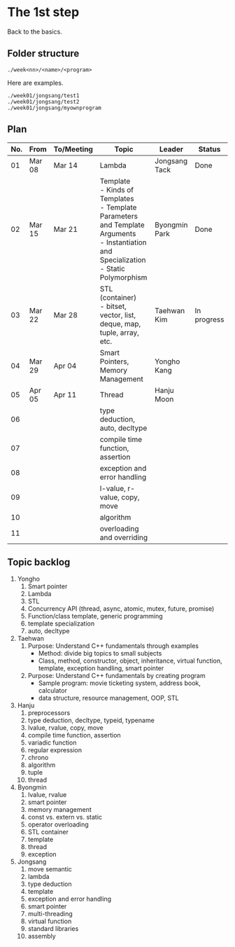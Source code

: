 # The 1st step

Back to the basics.

## Folder structure

```
./week<nn>/<name>/<program>
```

Here are examples.

```
./week01/jongsang/test1
./week01/jongsang/test2
./week01/jongsang/myownprogram
```

## Plan

| No. | From | To/Meeting | Topic | Leader | Status |
|---|---|---|---|---|---|
| 01 | Mar 08 | Mar 14 | Lambda | Jongsang Tack | Done |
| 02 | Mar 15 | Mar 21 | Template <br>- Kinds of Templates <br>- Template Parameters and Template Arguments <br>- Instantiation and Specialization <br>- Static Polymorphism | Byongmin Park | Done |
| 03 | Mar 22 | Mar 28 | STL (container)<br>- bitset, vector, list, deque, map, tuple, array, etc. | Taehwan Kim | In progress |
| 04 | Mar 29 | Apr 04 | Smart Pointers, Memory Management | Yongho Kang | |
| 05 | Apr 05 | Apr 11 | Thread | Hanju Moon | |
| 06 | | | type deduction, auto, decltype | | |
| 07 | | | compile time function, assertion | | |
| 08 | | | exception and error handling | | |
| 09 | | | l-value, r-value, copy, move | | |
| 10 | | | algorithm | | |
| 11 | | | overloading and overriding | | |


## Topic backlog
1. Yongho
   1. Smart pointer
   1. Lambda
   1. STL
   1. Concurrency API (thread, async, atomic, mutex, future, promise)
   1. Function/class template, generic programming
   1. template specialization
   1. auto, decltype
1. Taehwan
   1. Purpose: Understand C++ fundamentals through examples
      - Method: divide big topics to small subjects
      - Class, method, constructor, object, inheritance, virtual function, template, exception handling, smart pointer
   1. Purpose: Understand C++ fundamentals by creating program
      - Sample program: movie ticketing system, address book, calculator
      - data structure, resource management, OOP, STL
1. Hanju
   1. preprocessors
   1. type deduction, decltype, typeid, typename
   1. lvalue, rvalue, copy, move
   1. compile time function, assertion
   1. variadic function
   1. regular expression
   1. chrono
   1. algorithm
   1. tuple
   1. thread
1. Byongmin
   1. lvalue, rvalue
   1. smart pointer
   1. memory management
   1. const vs. extern vs. static
   1. operator overloading
   1. STL container
   1. template
   1. thread
   1. exception
1. Jongsang
   1. move semantic
   1. lambda
   1. type deduction
   1. template
   1. exception and error handling
   1. smart pointer
   1. multi-threading
   1. virtual function
   1. standard libraries
   1. assembly
